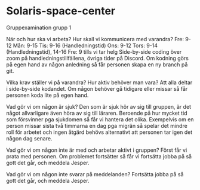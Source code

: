 # Solaris-space-center
Gruppexamination grupp 1


När och hur ska vi arbeta? Hur skall vi kommunicera med varandra?
  Fre: 9-12
  Mån: 9-15
  Tis: 9-16 (Handledningstid)
  Ons: 9-12 
  Tors: 9-14 (Handledningstid), 14-16
  Fre: 9 tills vi tar helg
  Side-by-side coding över zoom på handledningstillfällena, övriga tider på Discord.
  Om kodning görs på egen hand av någon anledning så får personen skapa en ny branch på git.

Vilka krav ställer vi på varandra? Hur aktiv behöver man vara?
  Att alla deltar i side-by-side kodandet. Om någon behöver gå tidigare eller missar så får personen koda lite på egen hand.
  
Vad gör vi om någon är sjuk?
  Den som är sjuk hör av sig till gruppen, är det något allvarligare även höra av sig till läraren.
  Beroende på hur mycket tid som försvinner pga sjukdomen så får vi hantera det olika.
    Exempelvis om en person missar sista två timmarna en dag pga migrän så spelar det mindre roll för arbetet och ingen åtgärd behövs alternativt att personen tar igen det någon dag senare.  
    
Vad gör vi om någon inte är med och arbetar aktivt i gruppen?
  Först får vi prata med personen. Om problemet fortsätter så får vi fortsätta jobba på så gott det går, och meddela Jesper.
  
Vad gör vi om någon inte svarar på meddelanden?
  Fortsätta jobba på så gott det går, och meddela Jesper.
